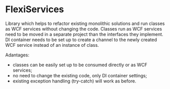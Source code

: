# FlexiServices

Library which helps to refactor existing monolithic solutions and run classes as WCF services without changing the code.
Classes run as WCF services need to be moved in a separate project than the interfaces they implement.
DI container needs to be set up to create a channel to the newly created WCF service instead of an instance of class.

Adantages:
- classes can be easily set up to be consumed directly or as WCF services;
- no need to change the existing code, only DI container settings;
- existing exception handling (try-catch) will work as before.

